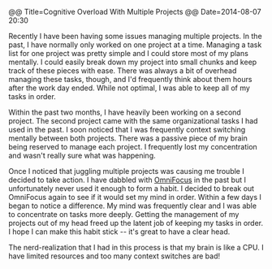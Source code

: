 @@ Title=Cognitive Overload With Multiple Projects
@@ Date=2014-08-07 20:30

[of]: https://www.omnigroup.com/omnifocus

Recently I have been having some issues managing multiple projects.  In the past, I have normally only worked on one project at a time.  Managing a task list for one project was pretty simple and I could store most of my plans mentally.  I could easily break down my project into small chunks and keep track of these pieces with ease.  There was always a bit of overhead managing these tasks, though, and I'd frequently think about them hours after the work day ended.  While not optimal, I was able to keep all of my tasks in order.

Within the past two months, I have heavily been working on a second project.  The second project came with the same organizational tasks I had used in the past.  I soon noticed that I was frequently context switching mentally between both projects.  There was a passive piece of my brain being reserved to manage each project.  I frequently lost my concentration and wasn't really sure what was happening.

Once I noticed that juggling multiple projects was causing me trouble I decided to take action.  I have dabbled with [OmniFocus][of] in the past but I unfortunately never used it enough to form a habit.  I decided to break out OmniFocus again to see if it would set my mind in order.  Within a few days I began to notice a difference.  My mind was frequently clear and I was able to concentrate on tasks more deeply.  Getting the management of my projects out of my head freed up the latent job of keeping my tasks in order.  I hope I can make this habit stick -- it's great to have a clear head.

The nerd-realization that I had in this process is that my brain is like a CPU.  I have limited resources and too many context switches are bad!
